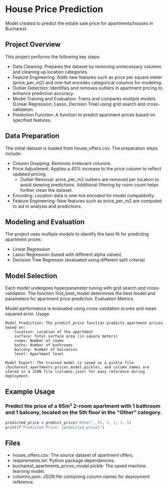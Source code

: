 # House Price Prediction
Model created to predict the estate sale price for apartments/houses in Bucharest.

## Project Overview

This project performs the following key steps:

* Data Cleaning: Prepares the dataset by removing unnecessary columns and cleaning up location categories.
* Feature Engineering: Adds new features such as price per square meter (price_per_m2) and one-hot encodes categorical columns for modeling.
* Outlier Detection: Identifies and removes outliers in apartment pricing to enhance prediction accuracy.
* Model Training and Evaluation: Trains and compares multiple models (Linear Regression, Lasso, Decision Tree) using grid search and cross-validation.
* Prediction Function: A function to predict apartment prices based on specified features.

## Data Preparation

The initial dataset is loaded from house_offers.csv. The preparation steps include:

* Column Dropping: Removes irrelevant columns.
* Price Adjustment: Applies a 45% increase to the price column to reflect updated pricing.
  * Outlier Removal:
        price_per_m2 outliers are removed per location to avoid skewing predictions.
        Additional filtering by room count helps further clean the dataset.
* Encoding: Location data is one-hot encoded for model compatibility.
* Feature Engineering: New features such as price_per_m2 are computed to aid in analysis and predictions.

## Modeling and Evaluation

The project uses multiple models to identify the best fit for predicting apartment prices:

* Linear Regression
* Lasso Regression (tuned with different alpha values)
* Decision Tree Regressor (evaluated using different split criteria)

## Model Selection

Each model undergoes hyperparameter tuning with grid search and cross-validation. The function find_best_model determines the best model and parameters for apartment price prediction.
Evaluation Metrics

Model performance is evaluated using cross-validation scores and mean squared error.
Usage

    Model Prediction: The predict_price function predicts apartment prices based on:
        location: Location of the apartment
        surface: Total surface area (in square meters)
        rooms: Number of rooms
        baths: Number of bathrooms
        balcony: Number of balconies
        level: Apartment level

    Model Export: The trained model is saved as a pickle file (bucharest_apartments_prices_model.pickle), and column names are stored in a JSON file (columns.json) for easy reference during deployment.
## Example Usage

### Predict the price of a 65m² 2-room apartment with 1 bathroom and 1 balcony, located on the 5th floor in the "Other" category.
```ruby
predicted_price = predict_price('Other', 65, 2, 1, 1, 5)
print(f"Predicted Price: {predicted_price}")
```

## Files
* house_offers.csv: The source dataset of apartment offers.
* requirements.txt: Python package dependencies.
* bucharest_apartments_prices_model.pickle: The saved machine learning model.
* columns.json: JSON file containing column names for deployment reference.
